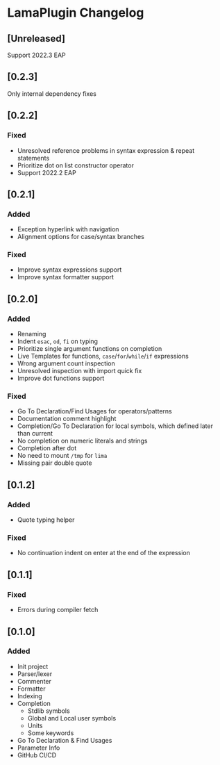 <!-- Keep a Changelog guide -> https://keepachangelog.com -->

# LamaPlugin Changelog

## [Unreleased]
Support 2022.3 EAP

## [0.2.3]
Only internal dependency fixes

## [0.2.2]
### Fixed
- Unresolved reference problems in syntax expression & repeat statements
- Prioritize dot on list constructor operator
- Support 2022.2 EAP

## [0.2.1]
### Added
- Exception hyperlink with navigation
- Alignment options for case/syntax branches




### Fixed
- Improve syntax expressions support
- Improve syntax formatter support

## [0.2.0]
### Added
- Renaming
- Indent `esac`, `od`, `fi` on typing 
- Prioritize single argument functions on completion
- Live Templates for functions, `case`/`for`/`while`/`if` expressions
- Wrong argument count inspection
- Unresolved inspection with import quick fix
- Improve dot functions support




### Fixed
- Go To Declaration/Find Usages for operators/patterns
- Documentation comment highlight
- Completion/Go To Declaration for local symbols, which defined later than current
- No completion on numeric literals and strings
- Completion after dot
- No need to mount `/tmp` for `lima`
- Missing pair double quote

## [0.1.2]
### Added
- Quote typing helper





### Fixed
- No continuation indent on enter at the end of the expression

## [0.1.1]
### Fixed
- Errors during compiler fetch

## [0.1.0]
### Added
- Init project
- Parser/lexer
- Commenter
- Formatter
- Indexing
- Completion 
   - Stdlib symbols
   - Global and Local user symbols
   - Units
   - Some keywords
- Go To Declaration & Find Usages
- Parameter Info
- GitHub CI/CD